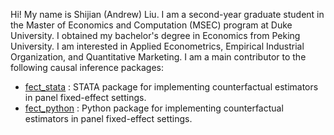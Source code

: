 Hi! My name is Shijian (Andrew) Liu. I am a second-year graduate student in the Master of Economics and Computation (MSEC) program at Duke University. I obtained my bachelor's degree in Economics from Peking University. I am interested in Applied Econometrics, Empirical Industrial Organization, and Quantitative Marketing.
I am a main contributor to the following causal inference packages:
* [fect_stata](https://github.com/xuyiqing/fect_stata) : STATA package for implementing counterfactual estimators in panel fixed-effect settings.
* [fect_python](https://github.com/xuyiqing/fect_python) : Python package for implementing counterfactual estimators in panel fixed-effect settings.
